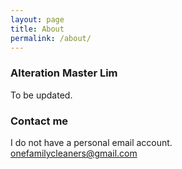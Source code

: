 ```yaml
---
layout: page
title: About
permalink: /about/
---
```


### Alteration Master Lim

To be updated.


### Contact me
I do not have a personal email account.  
[onefamilycleaners@gmail.com](mailto:onefamilycleaners@gmail.com)
